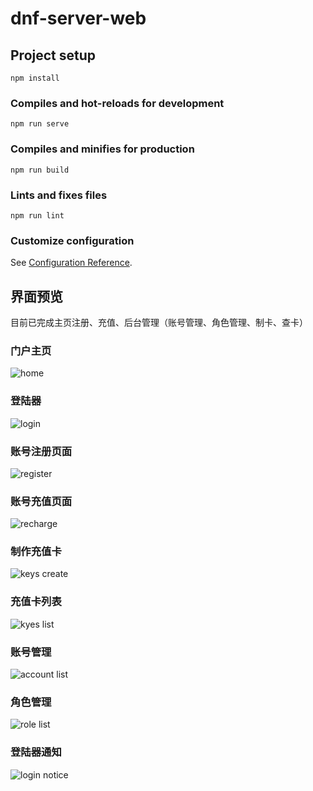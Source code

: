 # dnf-server-web

## Project setup
```
npm install
```

### Compiles and hot-reloads for development
```
npm run serve
```

### Compiles and minifies for production
```
npm run build
```

### Lints and fixes files
```
npm run lint
```

### Customize configuration
See [Configuration Reference](https://cli.vuejs.org/config/).


## 界面预览
目前已完成主页注册、充值、后台管理（账号管理、角色管理、制卡、查卡）

### 门户主页
![home](https://github.com/onlyGuo/dnf-server-web-public/blob/main/doc/1_home.jpg?raw=true)
### 登陆器
![login](https://github.com/onlyGuo/dnf-server-web-public/blob/main/doc/2_login_client.jpg?raw=true)
### 账号注册页面
![register](https://github.com/onlyGuo/dnf-server-web-public/blob/main/doc/3_register.jpg?raw=true)
### 账号充值页面
![recharge](https://github.com/onlyGuo/dnf-server-web-public/blob/main/doc/4_recharge.jpg?raw=true)
### 制作充值卡
![keys create](https://github.com/onlyGuo/dnf-server-web-public/blob/main/doc/5_key_create.jpg?raw=true)
### 充值卡列表
![kyes list](https://github.com/onlyGuo/dnf-server-web-public/blob/main/doc/6_key_list.jpg?raw=true)
### 账号管理
![account list](https://github.com/onlyGuo/dnf-server-web-public/blob/main/doc/9_accounts.jpg?raw=true)
### 角色管理
![role list](https://github.com/onlyGuo/dnf-server-web-public/blob/main/doc/8_role.jpg?raw=true)
### 登陆器通知
![login notice](https://github.com/onlyGuo/dnf-server-web-public/blob/main/doc/7_client_notice.jpg?raw=true)
